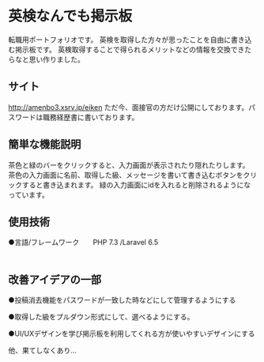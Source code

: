 英検なんでも掲示板
====
転職用ポートフォリオです。
英検を取得した方々が思ったことを自由に書き込む掲示板です。
英検取得することで得られるメリットなどの情報を交換できたらなと思い作りました。


## サイト
http://amenbo3.xsrv.jp/eiken
ただ今、面接官の方だけ公開にしております。パスワードは職務経歴書に書いております。

## 簡単な機能説明
茶色と緑のバーをクリックすると、入力画面が表示されたり隠れたりします。
茶色の入力画面に名前、取得した級、メッセージを書いて書き込むボタンをクリックすると書き込まれます。
緑の入力画面にidを入れると削除されるようになっています。
## 使用技術
●言語/フレームワーク　　PHP 7.3 /Laravel 6.5    　　　　　　　　　　　　　　　　　　　　　　　　　　　　　　　　　　　　　　　　　　　　　　　　　　


## 改善アイデアの一部
●投稿消去機能をパスワードが一致した時などにして管理するようにする　　

●取得した級をプルダウン形式にして、選べるようにする。

●UI/UXデザインを学び掲示板を利用してくれる方が使いやすいデザインにする

他、果てしなくあり…



 
